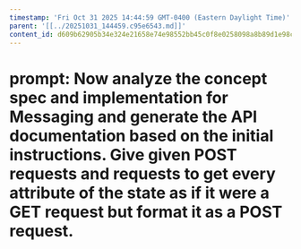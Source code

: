 ```yaml
---
timestamp: 'Fri Oct 31 2025 14:44:59 GMT-0400 (Eastern Daylight Time)'
parent: '[[../20251031_144459.c95e6543.md]]'
content_id: d609b62905b34e324e21658e74e98552bb45c0f8e0258098a8b89d1e98c184be
---
```


# prompt: Now analyze the concept spec and implementation for Messaging and generate the API documentation based on the initial instructions. Give given POST requests and requests to get every attribute of the state as if it were a GET request but format it as a POST request.
